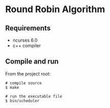# Round Robin Algorithm

## Requirements

* ncurses 6.0
* c++ compiler

## Compile and run
From the project root:
```
# compile source
$ make

# run the executable file
$ bin/scheduler
```
